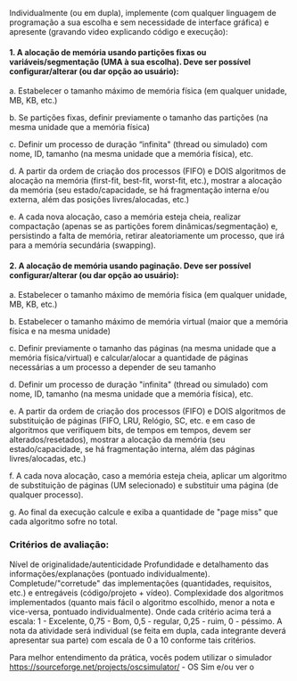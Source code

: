 Individualmente (ou em dupla), implemente (com qualquer linguagem de programação a sua escolha e sem necessidade de interface gráfica) e apresente (gravando video explicando código e execução):

#### 1. A alocação de memória usando partições fixas ou variáveis/segmentação (UMA à sua escolha). Deve ser possível configurar/alterar (ou dar opção ao usuário):

a. Estabelecer o tamanho máximo de memória física (em qualquer unidade, MB, KB, etc.)

b. Se partições fixas, definir previamente o tamanho das partições (na mesma unidade que a memória física)

c. Definir um processo de duração “infinita" (thread ou simulado) com nome, ID, tamanho (na mesma unidade que a memória física), etc.

d. A partir da ordem de criação dos processos (FIFO) e DOIS algoritmos de alocação na memória (first-fit, best-fit, worst-fit, etc.), mostrar a alocação da memória (seu estado/capacidade, se há fragmentação interna e/ou externa, além das posições livres/alocadas, etc.)

e. A cada nova alocação, caso a memória esteja cheia, realizar compactação (apenas se as partições forem dinâmicas/segmentação) e, persistindo a falta de memória, retirar aleatoriamente um processo, que irá para a memória secundária (swapping).


#### 2. A alocação de memória usando paginação. Deve ser possível configurar/alterar (ou dar opção ao usuário):

a. Estabelecer o tamanho máximo de memória física (em qualquer unidade, MB, KB, etc.)

b. Estabelecer o tamanho máximo de memória virtual (maior que a memória física e na mesma unidade)

c. Definir previamente o tamanho das páginas (na mesma unidade que a memória física/virtual) e calcular/alocar a quantidade de páginas necessárias a um processo a depender de seu tamanho

d. Definir um processo de duração "infinita" (thread ou simulado) com nome, ID, tamanho (na mesma unidade que a memória física), etc.

e. A partir da ordem de criação dos processos (FIFO) e DOIS algoritmos de substituição de páginas (FIFO, LRU, Relógio, SC, etc. e em caso de algoritmos que verifiquem bits, de tempos em tempos, devem ser alterados/resetados), mostrar a alocação da memória (seu estado/capacidade, se há fragmentação interna, além das páginas livres/alocadas, etc.)

f. A cada nova alocação, caso a memória esteja cheia, aplicar um algoritmo de substituição de páginas (UM selecionado) e substituir uma página (de qualquer processo).

g. Ao final da execução calcule e exiba a quantidade de "page miss" que cada algoritmo sofre no total.

### Critérios de avaliação:

Nível de originalidade/autenticidade
Profundidade e detalhamento das informações/explanações (pontuado individualmente).
Completude/"corretude" das implementações (quantidades, requisitos, etc.) e entregáveis (código/projeto + vídeo).
Complexidade dos algoritmos implementados (quanto mais fácil o algoritmo escolhido, menor a nota e vice-versa, pontuado individualmente).
Onde cada critério acima terá a escala: 1 - Excelente, 0,75 - Bom, 0,5 - regular, 0,25 - ruim, 0 - péssimo. A nota da atividade será individual (se feita em dupla, cada integrante deverá apresentar sua parte) com escala de 0 a 10 conforme tais critérios.

Para melhor entendimento da prática, vocês podem utilizar o simulador https://sourceforge.net/projects/oscsimulator/ - OS Sim e/ou ver o
